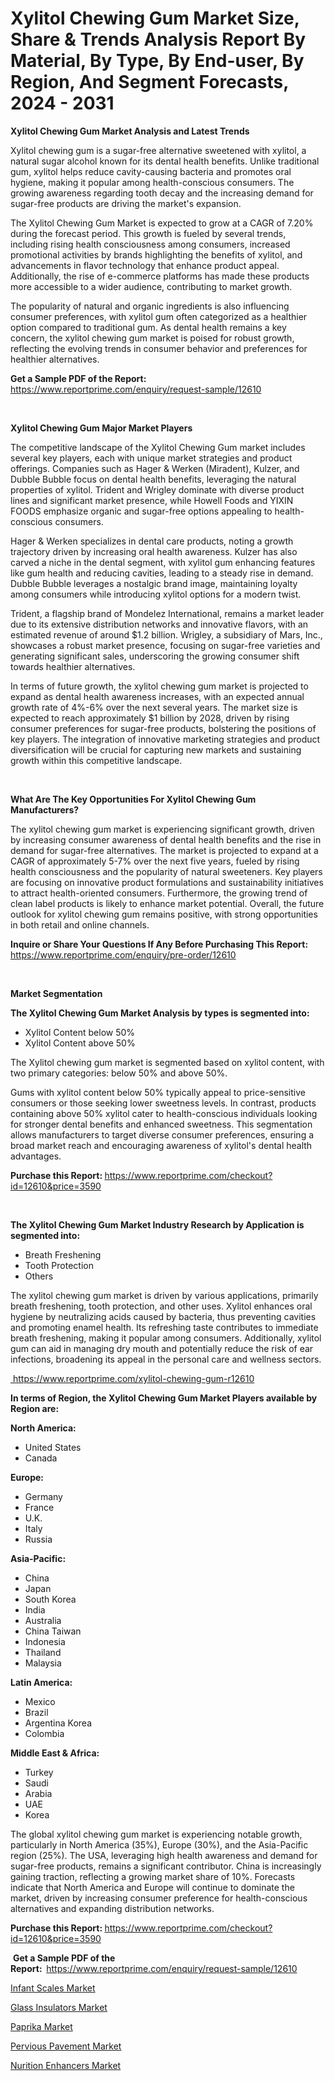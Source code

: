 <p><h1>Xylitol Chewing Gum Market Size, Share & Trends Analysis Report By Material, By Type, By End-user, By Region, And Segment Forecasts, 2024 - 2031</h1></p><p><strong>Xylitol Chewing Gum Market Analysis and Latest Trends</strong></p>
<p><p>Xylitol chewing gum is a sugar-free alternative sweetened with xylitol, a natural sugar alcohol known for its dental health benefits. Unlike traditional gum, xylitol helps reduce cavity-causing bacteria and promotes oral hygiene, making it popular among health-conscious consumers. The growing awareness regarding tooth decay and the increasing demand for sugar-free products are driving the market's expansion.</p><p>The Xylitol Chewing Gum Market is expected to grow at a CAGR of 7.20% during the forecast period. This growth is fueled by several trends, including rising health consciousness among consumers, increased promotional activities by brands highlighting the benefits of xylitol, and advancements in flavor technology that enhance product appeal. Additionally, the rise of e-commerce platforms has made these products more accessible to a wider audience, contributing to market growth.</p><p>The popularity of natural and organic ingredients is also influencing consumer preferences, with xylitol gum often categorized as a healthier option compared to traditional gum. As dental health remains a key concern, the xylitol chewing gum market is poised for robust growth, reflecting the evolving trends in consumer behavior and preferences for healthier alternatives.</p></p>
<p><strong>Get a Sample PDF of the Report:&nbsp;</strong> <a href="https://www.reportprime.com/enquiry/request-sample/12610?utm_campaign=1506&utm_medium=2&utm_source=Github&utm_content=ia&utm_term=10102024&utm_id=xylitol-chewing-gum">https://www.reportprime.com/enquiry/request-sample/12610</a></p>
<p>&nbsp;</p>
<p><strong>Xylitol Chewing Gum Major Market Players</strong></p>
<p><p>The competitive landscape of the Xylitol Chewing Gum market includes several key players, each with unique market strategies and product offerings. Companies such as Hager & Werken (Miradent), Kulzer, and Dubble Bubble focus on dental health benefits, leveraging the natural properties of xylitol. Trident and Wrigley dominate with diverse product lines and significant market presence, while Howell Foods and YIXIN FOODS emphasize organic and sugar-free options appealing to health-conscious consumers.</p><p>Hager & Werken specializes in dental care products, noting a growth trajectory driven by increasing oral health awareness. Kulzer has also carved a niche in the dental segment, with xylitol gum enhancing features like gum health and reducing cavities, leading to a steady rise in demand. Dubble Bubble leverages a nostalgic brand image, maintaining loyalty among consumers while introducing xylitol options for a modern twist.</p><p>Trident, a flagship brand of Mondelez International, remains a market leader due to its extensive distribution networks and innovative flavors, with an estimated revenue of around $1.2 billion. Wrigley, a subsidiary of Mars, Inc., showcases a robust market presence, focusing on sugar-free varieties and generating significant sales, underscoring the growing consumer shift towards healthier alternatives.</p><p>In terms of future growth, the xylitol chewing gum market is projected to expand as dental health awareness increases, with an expected annual growth rate of 4%-6% over the next several years. The market size is expected to reach approximately $1 billion by 2028, driven by rising consumer preferences for sugar-free products, bolstering the positions of key players. The integration of innovative marketing strategies and product diversification will be crucial for capturing new markets and sustaining growth within this competitive landscape.</p></p>
<p>&nbsp;</p>
<p><strong>What Are The Key Opportunities For Xylitol Chewing Gum Manufacturers?</strong></p>
<p><p>The xylitol chewing gum market is experiencing significant growth, driven by increasing consumer awareness of dental health benefits and the rise in demand for sugar-free alternatives. The market is projected to expand at a CAGR of approximately 5-7% over the next five years, fueled by rising health consciousness and the popularity of natural sweeteners. Key players are focusing on innovative product formulations and sustainability initiatives to attract health-oriented consumers. Furthermore, the growing trend of clean label products is likely to enhance market potential. Overall, the future outlook for xylitol chewing gum remains positive, with strong opportunities in both retail and online channels.</p></p>
<p><strong>Inquire or Share Your Questions If Any Before Purchasing This Report:</strong> <a href="https://www.reportprime.com/enquiry/pre-order/12610?utm_campaign=1506&utm_medium=2&utm_source=Github&utm_content=ia&utm_term=10102024&utm_id=xylitol-chewing-gum">https://www.reportprime.com/enquiry/pre-order/12610</a></p>
<p>&nbsp;</p>
<p><strong>Market Segmentation</strong></p>
<p><strong>The Xylitol Chewing Gum Market Analysis by types is segmented into:</strong></p>
<p><ul><li>Xylitol Content below 50%</li><li>Xylitol Content above 50%</li></ul></p>
<p><p>The Xylitol chewing gum market is segmented based on xylitol content, with two primary categories: below 50% and above 50%. </p><p>Gums with xylitol content below 50% typically appeal to price-sensitive consumers or those seeking lower sweetness levels. In contrast, products containing above 50% xylitol cater to health-conscious individuals looking for stronger dental benefits and enhanced sweetness. This segmentation allows manufacturers to target diverse consumer preferences, ensuring a broad market reach and encouraging awareness of xylitol's dental health advantages.</p></p>
<p><strong>Purchase this Report:&nbsp;</strong><a href="https://www.reportprime.com/checkout?id=12610&price=3590&utm_campaign=1506&utm_medium=2&utm_source=Github&utm_content=ia&utm_term=10102024&utm_id=xylitol-chewing-gum">https://www.reportprime.com/checkout?id=12610&price=3590</a></p>
<p>&nbsp;</p>
<p><strong>The Xylitol Chewing Gum Market Industry Research by Application is segmented into:</strong></p>
<p><ul><li>Breath Freshening</li><li>Tooth Protection</li><li>Others</li></ul></p>
<p><p>The xylitol chewing gum market is driven by various applications, primarily breath freshening, tooth protection, and other uses. Xylitol enhances oral hygiene by neutralizing acids caused by bacteria, thus preventing cavities and promoting enamel health. Its refreshing taste contributes to immediate breath freshening, making it popular among consumers. Additionally, xylitol gum can aid in managing dry mouth and potentially reduce the risk of ear infections, broadening its appeal in the personal care and wellness sectors.</p></p>
<p><a href="https://www.reportprime.com/xylitol-chewing-gum-r12610?utm_campaign=1506&utm_medium=2&utm_source=Github&utm_content=ia&utm_term=10102024&utm_id=xylitol-chewing-gum">&nbsp;https://www.reportprime.com/xylitol-chewing-gum-r12610</a></p>
<p><strong>In terms of Region, the Xylitol Chewing Gum Market Players available by Region are:</strong></p>
<p>
    <p> <strong> North America: </strong>
        <ul>
            <li>United States</li>
            <li>Canada</li>
        </ul>
        </p> 
    <p> <strong> Europe: </strong>
        <ul>
            <li>Germany</li>
            <li>France</li>
            <li>U.K.</li>
            <li>Italy</li>
            <li>Russia</li>
        </ul>
        </p> 
    <p> <strong> Asia-Pacific: </strong>
        <ul>
            <li>China</li>
            <li>Japan</li>
            <li>South Korea</li>
            <li>India</li>
            <li>Australia</li>
            <li>China Taiwan</li>
            <li>Indonesia</li>
            <li>Thailand</li>
            <li>Malaysia</li>
        </ul>
        </p> 
    <p> <strong> Latin America: </strong>
        <ul>
            <li>Mexico</li>
            <li>Brazil</li>
            <li>Argentina Korea</li>
            <li>Colombia</li>
        </ul>
        </p> 
    <p> <strong> Middle East & Africa: </strong>
        <ul>
            <li>Turkey</li>
            <li>Saudi</li>
            <li>Arabia</li>
            <li>UAE</li>
            <li>Korea</li>
        </ul>
    </p>
    </p>
<p><p>The global xylitol chewing gum market is experiencing notable growth, particularly in North America (35%), Europe (30%), and the Asia-Pacific region (25%). The USA, leveraging high health awareness and demand for sugar-free products, remains a significant contributor. China is increasingly gaining traction, reflecting a growing market share of 10%. Forecasts indicate that North America and Europe will continue to dominate the market, driven by increasing consumer preference for health-conscious alternatives and expanding distribution networks.</p></p>
<p><strong>Purchase this Report: </strong><a href="https://www.reportprime.com/checkout?id=12610&price=3590&utm_campaign=1506&utm_medium=2&utm_source=Github&utm_content=ia&utm_term=10102024&utm_id=xylitol-chewing-gum">https://www.reportprime.com/checkout?id=12610&price=3590</a></p>
<p>&nbsp;<strong>Get a Sample PDF of the Report:&nbsp;&nbsp;</strong><a href="https://www.reportprime.com/enquiry/request-sample/12610?utm_campaign=1506&utm_medium=2&utm_source=Github&utm_content=ia&utm_term=10102024&utm_id=xylitol-chewing-gum">https://www.reportprime.com/enquiry/request-sample/12610</a></p>
<p><strong></strong></p>
<p><p><a href="https://www.linkedin.com/pulse/infant-scales-market-trends-focusing-insight-forecast-2fmoc?utm_campaign=1506&utm_medium=2&utm_source=Github&utm_content=ia&utm_term=10102024&utm_id=xylitol-chewing-gum">Infant Scales Market</a></p><p><a href="https://github.com/Chiragrp22/Market-Research-Report-List-6/blob/main/glass-insulators-market.md?utm_campaign=1506&utm_medium=2&utm_source=Github&utm_content=ia&utm_term=10102024&utm_id=xylitol-chewing-gum">Glass Insulators Market</a></p><p><a href="https://www.linkedin.com/pulse/paprika-market-evolution-regional-adaptations-innovation-landscape-9v8nc?utm_campaign=1506&utm_medium=2&utm_source=Github&utm_content=ia&utm_term=10102024&utm_id=xylitol-chewing-gum">Paprika Market</a></p><p><a href="https://www.linkedin.com/pulse/investment-opportunities-pervious-pavement-sector-risk-analysis-ybhkc?utm_campaign=1506&utm_medium=2&utm_source=Github&utm_content=ia&utm_term=10102024&utm_id=xylitol-chewing-gum">Pervious Pavement Market</a></p><p><a href="https://issuu.com/reportprime-2/docs/nurition-enhancers-market-size-2030_26e6a98a3f3380?utm_campaign=1506&utm_medium=2&utm_source=Github&utm_content=ia&utm_term=10102024&utm_id=xylitol-chewing-gum">Nurition Enhancers Market</a></p></p>